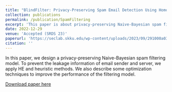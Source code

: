 ```yaml
---
title: "BlindFilter: Privacy-Preserving Spam Email Detection Using Homomorphic Encryption"
collection: publications
permalink: /publication/SpamFiltering
excerpt: 'This paper is about privacy-preserving Naive-Bayesian spam filtering model by applying homomorphic encryption in spam filtering model.'
date: 2022-12-29
venue: 'Accepted (SRDS 23)'
paperurl: 'https://seclab.skku.edu/wp-content/uploads/2023/09/291000a035.pdf'
citation: ''
---
```

In this paper, we design a privacy-preserving Naive-Bayesian spam filtering model. To prevent the leakage information of email sender and server, we apply HE and heuristic methods. We also describe some optimization techniques to improve the performance of the filtering model.

[Download paper here](https://seclab.skku.edu/wp-content/uploads/2023/09/291000a035.pdf)

<!--Recommended citation: Your Name, You. (2015). "Paper Title Number 3." <i>Journal 1</i>. 1(3).-->
